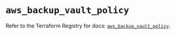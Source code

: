 # `aws_backup_vault_policy`

Refer to the Terraform Registry for docs: [`aws_backup_vault_policy`](https://registry.terraform.io/providers/hashicorp/aws/5.47.0/docs/resources/backup_vault_policy).
